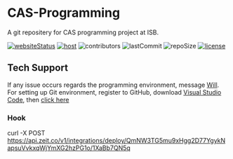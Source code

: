 # CAS-Programming

A git repositery for CAS programming project at ISB. 

[![websiteStatus](https://img.shields.io/website?label=Website&up_message=Ready&url=https%3A%2F%2Fesisb.now.shx)](https://esisb.now.sh)
[![host](https://img.shields.io/badge/Host-Vercel-50E3C2)](https://vercel.com/616659/cas-programming)
![contributors](https://img.shields.io/github/contributors/616659/CAS-Programming?color=blue)
![lastCommit](https://img.shields.io/github/last-commit/616659/CAS-Programming?color=0366d6)
![repoSize](https://img.shields.io/github/repo-size/616659/CAS-Programming?color=orange)
[![license](https://img.shields.io/github/license/616659/CAS-Programming?color=lightgrey&label=License)](https://github.com/616659/CAS-Programming/blob/master/LICENSE) 

## Tech Support 
If any issue occurs regards the programming environment, message [Will](https://www.facebook.com/will.mefmg.9). 
For setting up Git environment, register to GitHub, download [Visual Studio Code](https://code.visualstudio.com/), then [click here](https://drive.google.com/file/d/1dGC4mo08EoykKVhqnBuuDi4vChA0Scvd/view?usp=sharing)

### Hook
curl -X POST https://api.zeit.co/v1/integrations/deploy/QmNW3TG5mu9xHgg2D77YgykNapsuVvkxqWjYmXG2hzPG1o/1XaBb7QN5q
